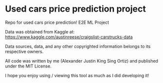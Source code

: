 # Used cars price prediction project
Repo for used cars price prediction! E2E ML Project

Data was obtained from Kaggle at: https://www.kaggle.com/austinreese/craigslist-carstrucks-data

Data sources, data, and any other copyrighted information belongs to its respective owners. 

All code was written by me (Alexander Justin King Sing Ortiz) and published under the MIT License.

I hope you enjoy using / viewing this tool as much as I did developing it!
